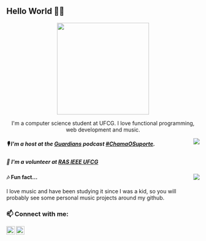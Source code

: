   ## Hello World 👋🏼

<p align="center">
  <img width= "240" align= "center" border-radius= "50%" src= "https://avatars1.githubusercontent.com/u/20728102?s=460&u=ecb86784b227e6b253ec493f794a12a87943f99f&v=4"/>
</p>

<p align="center">
  I'm a computer science student at UFCG. I love functional programming, web development and music.
</p
>
<a><img align="right" src="https://github-readme-stats.vercel.app/api/top-langs/?username=giovanabritooliveira&show_icons=true&layout=compact" /></a>

##### 🎙️ I'm a host at the [Guardians](https://github.com/Guardians-DSC) podcast [#ChamaOSuporte](https://anchor.fm/chamaosuporte).

##### 🦾 I'm a volunteer at [RAS IEEE UFCG](https://github.com/ras-ufcg)

<a><img align="right" src="https://github-readme-stats.vercel.app/api?username=giovanabritooliveira&show_icons=true&" /></a>


#### 🎶 Fun fact...
I love music and have been studying it since I was a kid, so you will probably see some personal music projects around my github.

### 📫 Connect with me:

[<img align="left" alt="codeSTACKr | LinkedIn" width="22px" src="https://cdn.jsdelivr.net/npm/simple-icons@v3/icons/linkedin.svg" />][linkedin]
[<img align="left" alt="codeSTACKr | Twitter" width="22px" src="https://cdn.jsdelivr.net/npm/simple-icons@3.11.0/icons/twitter.svg" />][Twitter]

[linkedin]: https://www.linkedin.com/in/giovana-oliveira-9a5b08116/
[twitter]: https://twitter.com/giovana_bo
